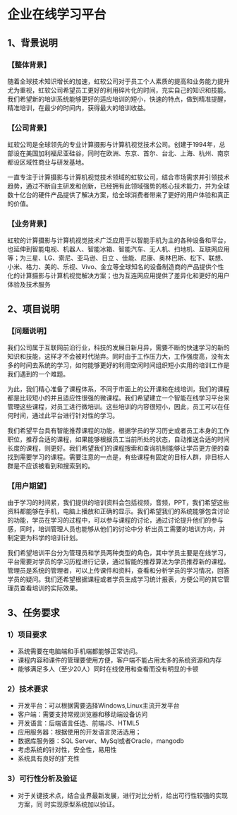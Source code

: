 # 企业在线学习平台

## 1、背景说明

### 【整体背景】

随着全球技术知识增长的加速，虹软公司对于员工个人素质的提高和业务能力提升尤为重视，虹软公司希望员工更好的利⽤碎片化的时间，充实⾃⼰的知识和技能。我们希望新的培训系统能够更好的适应培训的短小，快速的特点，做到精准提醒，精准培训，在最少的时间内，获得最大的培训收益。

### 【公司背景】

虹软公司是全球领先的专业计算摄影与计算机视觉技术公司。创建于1994年，总部设在美国加利福尼亚硅⾕，同时在欧洲、东京、⾸尔、台北、上海、杭州、南京都设区域性商业与研发基地。

⼀直专注于计算摄影与计算机视觉技术领域的虹软公司，结合市场需求并引领技术趋势，通过不断⾃主研发和创新，已经拥有此领域强势的核心技术能力，并为全球数⼗亿台的硬件产品提供了解决方案，给全球消费者带来了更好的⽤户体验和真正的价值。

### 【业务背景】

虹软的计算摄影与计算机视觉技术⼴泛应⽤于以智能⼿机为主的各种设备和平台，也延伸到智能电视、机器人、智能冰箱、智能汽车、无人机、扫地机、互联网应⽤等；为三星、LG、索尼、亚马逊、日立 、佳能、尼康、奥林巴斯、松下、联想、小米、格力、美的、乐视、Vivo、⾦⽴等全球知名的设备制造商的产品提供个性化的计算摄影与计算机视觉解决方案；也为互连网应⽤提供了差异化和更好的⽤户体验及技术服务

## 2、项目说明

### 【问题说明】

我们公司属于互联网前沿行业，科技的发展日新月异，需要不断的快速学习的新的知识和技能，这样才不会被时代抛弃。同时由于工作压力⼤，工作强度高，没有太多的时间去系统的学习，如何能够更好的利⽤空闲时间组织短小实⽤的培训工作是我们遇到的⼀个难题。

为此，我们精⼼准备了课程体系，不同于市⾯上的公开课和在线培训，我们的课程都是比较短小的并且适应性很强的微课程。我们希望建⽴⼀个智能在线学习平台来管理这些课程，对员工进行微培训。这些培训的内容很短小，因此，员工可以在任何时间，通过此平台进行针对性的学习。

我们希望平台具有智能推荐课程的功能，根据学员的学习历史或者员工本⾝的工作职位，推荐合适的课程，如果能够根据员工当前所处的状态，⾃动推送合适的时间长度的课程，则更好。我们希望我们的课程搜索和查询机制能够让学员更方便的查找到需要学习的课程。需要注意的⼀点是，有些课程有固定的目标人群，非目标人群是不应该被看到和搜索到的。

### 【用户期望】

由于学习的时间紧，我们提供的培训资料会包括视频，⾳频，PPT，我们希望这些资料都能够在⼿机，电脑上播放和正确的显⽰。我们希望我们的系统能够包含讨论的功能，学员在学习的过程中，可以参与课程的讨论，通过讨论提升他们的参与感，同时，培训管理人员也能够从他们的讨论中分
析出员工需要的培训方向，并制定更为科学的培训计划。

我们希望培训平台分为管理员和学员两种类型的⾓⾊，其中学员主要是在线学习，平台需要对学员的学习历程进行记录，通过智能的推荐算法为学员推荐新的课程。管理员是系统的管理者，可以上传课件和资料，查看和分析学员的学习情况，回答学员的疑问。我们还希望根据课程或者学员⽣成学习统计报表，方便公司的其它管理员查看培训的实际效果。

## 3、任务要求

### 1）项目要求

- 系统需要在电脑端和⼿机端都能够正常访问。
- 课程内容和课件的管理要使⽤方便，客户端不能占⽤太多的系统资源和内存
- 能够满足多人（⾄少20人）同时在线使⽤和查看而没有明显的卡顿

### 2）技术要求

- 开发平台：可以根据需要选择Windows,Linux主流开发平台
- 客户端：需要⽀持常规浏览器和移动端设备访问
- 开发语言：后端语言任选、前端JS、HTML5
- 应⽤服务器：根据使⽤的开发语言灵活选⽤；
- 数据库服务器：SQL Server、MySql或者Oracle，mangodb
- 考虑系统的针对性，安全性，易⽤性
- 系统具有良好的扩充性

### 3）可行性分析及验证 

- 对于关键技术点，结合业界最新发展，进行对比分析，给出可行性较强的实现方案，同
时实现原型系统加以验证。